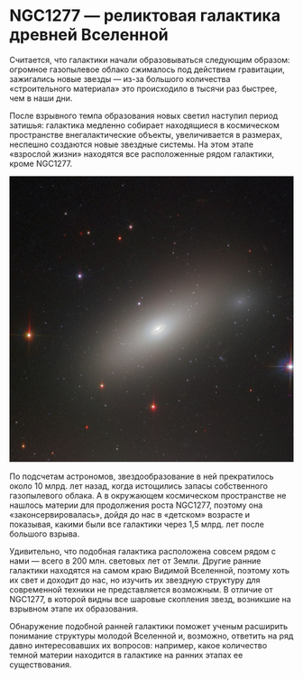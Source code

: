 # NGC1277 — реликтовая галактика древней Вселенной

Считается, что галактики начали образовываться следующим образом: огромное газопылевое облако сжималось под действием гравитации, зажигались новые звезды — из-за большого количества «строительного материала» это происходило в тысячи раз быстрее, чем в наши дни.

После взрывного темпа образования новых светил наступил период затишья: галактика медленно собирает находящиеся в космическом пространстве внегалактические объекты, увеличивается в размерах, неспешно создаются новые звездные системы. На этом этапе «взрослой жизни» находятся все расположенные рядом галактики, кроме NGC1277.

![img](./A_red_metal-rich_relic1.jpg)
 
По подсчетам астрономов, звездообразование в ней прекратилось около 10 млрд. лет назад, когда истощились запасы собственного газопылевого облака. А в окружающем космическом пространстве не нашлось материи для продолжения роста NGC1277, поэтому она «законсервировалась», дойдя до нас в «детском» возрасте и показывая, какими были все галактики через 1,5 млрд. лет после большого взрыва.

Удивительно, что подобная галактика расположена совсем рядом с нами — всего в 200 млн. световых лет от Земли. Другие ранние галактики находятся на самом краю Видимой Вселенной, поэтому хоть их свет и доходит до нас, но изучить их звездную структуру для современной техники не представляется возможным. В отличие от NGC1277, в которой видны все шаровые скопления звезд, возникшие на взрывном этапе их образования.

Обнаружение подобной ранней галактики поможет ученым расширить понимание структуры молодой Вселенной и, возможно, ответить на ряд давно интересовавших их вопросов: например, какое количество темной материи находится в галактике на ранних этапах ее существования.
